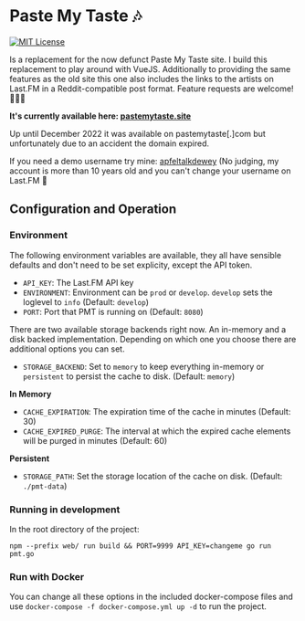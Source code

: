 # Paste My Taste 🎶

[![MIT License](https://img.shields.io/badge/license-MIT-blue.svg)](https://github.com/dewey/paste-my-taste/LICENSE)

Is a replacement for the now defunct Paste My Taste site. I build this replacement to play around with VueJS. Additionally
to providing the same features as the old site this one also includes the links to the artists on Last.FM in a Reddit-compatible post format. Feature requests are welcome! 👨🏻‍💻

**It's currently available here: [pastemytaste.site](https://pastemytaste.site)**

Up until December 2022 it was available on pastemytaste[.]com but unfortunately due to an accident the domain expired.

If you need a demo username try mine: [apfeltalkdewey](https://www.last.fm/user/tehwey) (No judging, my account is more than 10 years old and you can't change your username on Last.FM 🤔


## Configuration and Operation

### Environment

The following environment variables are available, they all have sensible defaults and don't need to be set explicity, except the API token.

- `API_KEY`: The Last.FM API key
- `ENVIRONMENT`: Environment can be `prod` or `develop`. `develop` sets the loglevel to `info` (Default: `develop`)
- `PORT`: Port that PMT is running on (Default: `8080`)


There are two available storage backends right now. An in-memory and a disk backed implementation. Depending on which one you choose
there are additional options you can set.

- `STORAGE_BACKEND`: Set to `memory` to keep everything in-memory or `persistent` to persist the cache to disk. (Default: `memory`)

**In Memory**

- `CACHE_EXPIRATION`: The expiration time of the cache in minutes (Default: 30)
- `CACHE_EXPIRED_PURGE`: The interval at which the expired cache elements will be purged in minutes (Default: 60)

**Persistent**

- `STORAGE_PATH`: Set the storage location of the cache on disk. (Default: `./pmt-data`)



### Running in development

In the root directory of the project:

```
npm --prefix web/ run build && PORT=9999 API_KEY=changeme go run pmt.go
```


### Run with Docker

You can change all these options in the included docker-compose files and use `docker-compose -f docker-compose.yml up -d` to run the project.